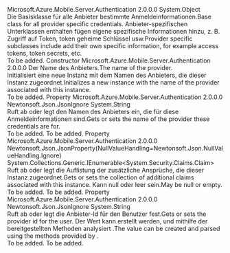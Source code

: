 <Type Name="ProviderCredentials" FullName="Microsoft.Azure.Mobile.Server.Authentication.ProviderCredentials">
  <TypeSignature Language="C#" Value="public abstract class ProviderCredentials" />
  <TypeSignature Language="ILAsm" Value=".class public auto ansi abstract beforefieldinit ProviderCredentials extends System.Object" />
  <TypeSignature Language="DocId" Value="T:Microsoft.Azure.Mobile.Server.Authentication.ProviderCredentials" />
  <TypeSignature Language="VB.NET" Value="Public MustInherit Class ProviderCredentials" />
  <TypeSignature Language="F#" Value="type ProviderCredentials = class" />
  <AssemblyInfo>
    <AssemblyName>Microsoft.Azure.Mobile.Server.Authentication</AssemblyName>
    <AssemblyVersion>2.0.0.0</AssemblyVersion>
  </AssemblyInfo>
  <Base>
    <BaseTypeName>System.Object</BaseTypeName>
  </Base>
  <Interfaces />
  <Docs>
    <summary>
            <span data-ttu-id="64d52-101">Die Basisklasse für alle Anbieter bestimmte Anmeldeinformationen.</span><span class="sxs-lookup"><span data-stu-id="64d52-101">Base class for all provider specific credentials.</span></span> <span data-ttu-id="64d52-102">Anbieter-spezifischen Unterklassen enthalten fügen eigene spezifische Informationen hinzu, z. B. Zugriff auf Token, token geheime Schlüssel usw.</span><span class="sxs-lookup"><span data-stu-id="64d52-102">Provider specific subclasses include add their own specific information, for example access tokens, token secrets, etc.</span></span>
            </summary>
    <remarks>To be added.</remarks>
  </Docs>
  <Members>
    <Member MemberName=".ctor">
      <MemberSignature Language="C#" Value="protected ProviderCredentials (string providerName);" />
      <MemberSignature Language="ILAsm" Value=".method familyhidebysig specialname rtspecialname instance void .ctor(string providerName) cil managed" />
      <MemberSignature Language="DocId" Value="M:Microsoft.Azure.Mobile.Server.Authentication.ProviderCredentials.#ctor(System.String)" />
      <MemberSignature Language="VB.NET" Value="Protected Sub New (providerName As String)" />
      <MemberSignature Language="F#" Value="new Microsoft.Azure.Mobile.Server.Authentication.ProviderCredentials : string -&gt; Microsoft.Azure.Mobile.Server.Authentication.ProviderCredentials" Usage="new Microsoft.Azure.Mobile.Server.Authentication.ProviderCredentials providerName" />
      <MemberType>Constructor</MemberType>
      <AssemblyInfo>
        <AssemblyName>Microsoft.Azure.Mobile.Server.Authentication</AssemblyName>
        <AssemblyVersion>2.0.0.0</AssemblyVersion>
      </AssemblyInfo>
      <Parameters>
        <Parameter Name="providerName" Type="System.String" />
      </Parameters>
      <Docs>
        <param name="providerName"><span data-ttu-id="64d52-103">Der Name des Anbieters.</span><span class="sxs-lookup"><span data-stu-id="64d52-103">The name of the provider.</span></span></param>
        <summary>
            <span data-ttu-id="64d52-104">Initialisiert eine neue Instanz mit dem Namen des Anbieters, die dieser Instanz zugeordnet.</span><span class="sxs-lookup"><span data-stu-id="64d52-104">Initializes a new instance with the name of the provider associated with this instance.</span></span>
            </summary>
        <remarks>To be added.</remarks>
      </Docs>
    </Member>
    <Member MemberName="Provider">
      <MemberSignature Language="C#" Value="public string Provider { get; set; }" />
      <MemberSignature Language="ILAsm" Value=".property instance string Provider" />
      <MemberSignature Language="DocId" Value="P:Microsoft.Azure.Mobile.Server.Authentication.ProviderCredentials.Provider" />
      <MemberSignature Language="VB.NET" Value="Public Property Provider As String" />
      <MemberSignature Language="F#" Value="member this.Provider : string with get, set" Usage="Microsoft.Azure.Mobile.Server.Authentication.ProviderCredentials.Provider" />
      <MemberType>Property</MemberType>
      <AssemblyInfo>
        <AssemblyName>Microsoft.Azure.Mobile.Server.Authentication</AssemblyName>
        <AssemblyVersion>2.0.0.0</AssemblyVersion>
      </AssemblyInfo>
      <Attributes>
        <Attribute>
          <AttributeName>Newtonsoft.Json.JsonIgnore</AttributeName>
        </Attribute>
      </Attributes>
      <ReturnValue>
        <ReturnType>System.String</ReturnType>
      </ReturnValue>
      <Docs>
        <summary>
            <span data-ttu-id="64d52-105">Ruft ab oder legt den Namen des Anbieters ein, die für diese Anmeldeinformationen sind.</span><span class="sxs-lookup"><span data-stu-id="64d52-105">Gets or sets the name of the provider these credentials are for.</span></span>
            </summary>
        <value>To be added.</value>
        <remarks>To be added.</remarks>
      </Docs>
    </Member>
    <Member MemberName="UserClaims">
      <MemberSignature Language="C#" Value="public System.Collections.Generic.IEnumerable&lt;System.Security.Claims.Claim&gt; UserClaims { get; set; }" />
      <MemberSignature Language="ILAsm" Value=".property instance class System.Collections.Generic.IEnumerable`1&lt;class System.Security.Claims.Claim&gt; UserClaims" />
      <MemberSignature Language="DocId" Value="P:Microsoft.Azure.Mobile.Server.Authentication.ProviderCredentials.UserClaims" />
      <MemberSignature Language="VB.NET" Value="Public Property UserClaims As IEnumerable(Of Claim)" />
      <MemberSignature Language="F#" Value="member this.UserClaims : seq&lt;System.Security.Claims.Claim&gt; with get, set" Usage="Microsoft.Azure.Mobile.Server.Authentication.ProviderCredentials.UserClaims" />
      <MemberType>Property</MemberType>
      <AssemblyInfo>
        <AssemblyName>Microsoft.Azure.Mobile.Server.Authentication</AssemblyName>
        <AssemblyVersion>2.0.0.0</AssemblyVersion>
      </AssemblyInfo>
      <Attributes>
        <Attribute>
          <AttributeName>Newtonsoft.Json.JsonProperty(NullValueHandling=Newtonsoft.Json.NullValueHandling.Ignore)</AttributeName>
        </Attribute>
      </Attributes>
      <ReturnValue>
        <ReturnType>System.Collections.Generic.IEnumerable&lt;System.Security.Claims.Claim&gt;</ReturnType>
      </ReturnValue>
      <Docs>
        <summary>
            <span data-ttu-id="64d52-106">Ruft ab oder legt die Auflistung der zusätzliche Ansprüche, die dieser Instanz zugeordnet.</span><span class="sxs-lookup"><span data-stu-id="64d52-106">Gets or sets the collection of additional claims associated with this instance.</span></span> <span data-ttu-id="64d52-107">Kann null oder leer sein.</span><span class="sxs-lookup"><span data-stu-id="64d52-107">May be null or empty.</span></span>
            </summary>
        <value>To be added.</value>
        <remarks>To be added.</remarks>
      </Docs>
    </Member>
    <Member MemberName="UserId">
      <MemberSignature Language="C#" Value="public string UserId { get; set; }" />
      <MemberSignature Language="ILAsm" Value=".property instance string UserId" />
      <MemberSignature Language="DocId" Value="P:Microsoft.Azure.Mobile.Server.Authentication.ProviderCredentials.UserId" />
      <MemberSignature Language="VB.NET" Value="Public Property UserId As String" />
      <MemberSignature Language="F#" Value="member this.UserId : string with get, set" Usage="Microsoft.Azure.Mobile.Server.Authentication.ProviderCredentials.UserId" />
      <MemberType>Property</MemberType>
      <AssemblyInfo>
        <AssemblyName>Microsoft.Azure.Mobile.Server.Authentication</AssemblyName>
        <AssemblyVersion>2.0.0.0</AssemblyVersion>
      </AssemblyInfo>
      <Attributes>
        <Attribute>
          <AttributeName>Newtonsoft.Json.JsonIgnore</AttributeName>
        </Attribute>
      </Attributes>
      <ReturnValue>
        <ReturnType>System.String</ReturnType>
      </ReturnValue>
      <Docs>
        <summary>
            <span data-ttu-id="64d52-108">Ruft ab oder legt die Anbieter-Id für den Benutzer fest.</span><span class="sxs-lookup"><span data-stu-id="64d52-108">Gets or sets the provider id for the user.</span></span> <span data-ttu-id="64d52-109">Der Wert kann erstellt werden, und mithilfe der bereitgestellten Methoden analysiert <see cref="T:Microsoft.Azure.Mobile.Server.Authentication.IAppServiceTokenHandler" />.</span><span class="sxs-lookup"><span data-stu-id="64d52-109">The value can be created and parsed using the methods provided by <see cref="T:Microsoft.Azure.Mobile.Server.Authentication.IAppServiceTokenHandler" />.</span></span>
            </summary>
        <value>To be added.</value>
        <remarks>To be added.</remarks>
      </Docs>
    </Member>
  </Members>
</Type>
